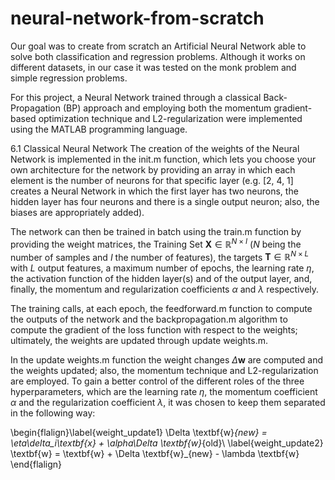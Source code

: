 # neural-network-from-scratch

Our goal was to create from scratch an Artificial Neural Network able to solve both classification and regression problems. Although it works on different datasets, in our case it was tested on the monk problem and simple regression problems.

For this project, a Neural Network trained through a classical Back-Propagation (BP) approach and employing both the momentum gradient-based optimization technique and L2-regularization were implemented using the MATLAB programming language.

6.1 Classical Neural Network
The creation of the weights of the Neural Network is implemented in the init.m function, which lets you choose your own architecture for the network by providing an array in which each element is the number of neurons for that specific layer (e.g. [2, 4, 1] creates
a Neural Network in which the first layer has two neurons, the hidden layer has four neurons and there is a single output neuron; also, the biases are appropriately added).

The network can then be trained in batch using the train.m function by providing the weight matrices, the Training Set $\textbf{X} \in \mathbb{R}^{N\times I}$ ($N$ being the number of samples and $I$ the number of features), the targets $\textbf{T} \in \mathbb{R}^{N\times L}$ with $L$ output features, a maximum number of epochs, the learning rate $\eta$, the activation function of the hidden layer(s) and of the output layer, and, finally, the momentum and regularization coefficients $\alpha$ 
and $\lambda$ respectively.

The training calls, at each epoch, the feedforward.m function to compute the outputs of the network and the backpropagation.m algorithm to compute the gradient of the loss function with respect to the weights; ultimately, the weights are updated through
update weights.m. 

In the update weights.m function the weight changes $\Delta \textbf{w}$ are computed and the weights updated; also, the momentum technique and L2-regularization are employed. To gain a better control of the different roles of the three hyperparameters, which are the learning rate $\eta$, the momentum coefficient $\alpha$ and the regularization coefficient $\lambda$, it was chosen to keep them separated in the following way:

\begin{flalign}\label{weight_update1}
\Delta \textbf{w}_{new} = \eta\delta_i\textbf{x} + \alpha\Delta \textbf{w}_{old}\\
\label{weight_update2}
\textbf{w} = \textbf{w} + \Delta \textbf{w}_{new} - \lambda \textbf{w}
\end{flalign}
